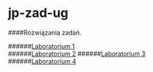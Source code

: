jp-zad-ug
=========

####Rozwiązania zadań.

######[Laboratorium 1](https://github.com/pcichocki/jp-zad-ug/blob/master/rozwiazanie-laborki-I.md)  
######[Laboratorium 2](https://github.com/pcichocki/jp-zad-ug/blob/master/rozwiazanie-laborki-II.md) 
######[Laboratorium 3](https://github.com/pcichocki/jp-zad-ug/blob/master/rozwiazanie-laborki-III.md)  
######[Laboratorium 4](https://github.com/pcichocki/jp-zad-ug/blob/master/rozwiazania-laborki-IV.md)  
